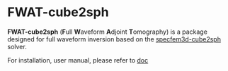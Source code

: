 # FWAT-cube2sph

**FWAT-cube2sph** (**F**ull **W**aveform **A**djoint **T**omography) is a package designed for full waveform inversion based on the [specfem3d-cube2sph](https://github.com/nqdu/specfem3d-cube2sph/tree/devel) solver. 

For installation, user manual, please refer to [doc](https://nqdu.github.io/FWAT-cube2sph/)